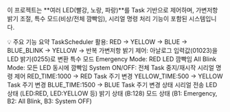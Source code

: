 이 프로젝트는 **여러 LED(빨강, 노랑, 파랑)**를 Task 기반으로 제어하며, 가변저항 밝기 조절, 특수 모드(비상/전체 깜빡임), 시리얼 명령 처리 기능이 포함된 시스템입니다.

💡 주요 기능 요약
TaskScheduler 활용: RED → YELLOW → BLUE → BLUE_BLINK → YELLOW → 반복
가변저항 밝기 제어: 아날로그 입력값(01023)을 LED 밝기(0255)로 변환
특수 모드
Emergency Mode: RED LED 깜빡임
All Blink Mode: 모든 LED 동시에 깜빡임
System ON/OFF: 전체 Task 중지/재시작
시리얼 명령 제어
RED_TIME:1000 → RED Task 주기 변경
YELLOW_TIME:500 → YELLOW Task 주기 변경
BLUE_TIME:1500 → BLUE Task 주기 변경
상태 시리얼 전송
LED 상태 (LED:RED, LED:YELLOW 등)
밝기 상태 (B:128)
모드 상태 (B1: Emergency, B2: All Blink, B3: System OFF)

